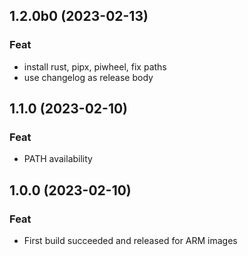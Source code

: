 ## 1.2.0b0 (2023-02-13)

### Feat

- install rust, pipx, piwheel, fix paths
- use changelog as release body

## 1.1.0 (2023-02-10)

### Feat

- PATH availability

## 1.0.0 (2023-02-10)

### Feat

- First build succeeded and released for ARM images
